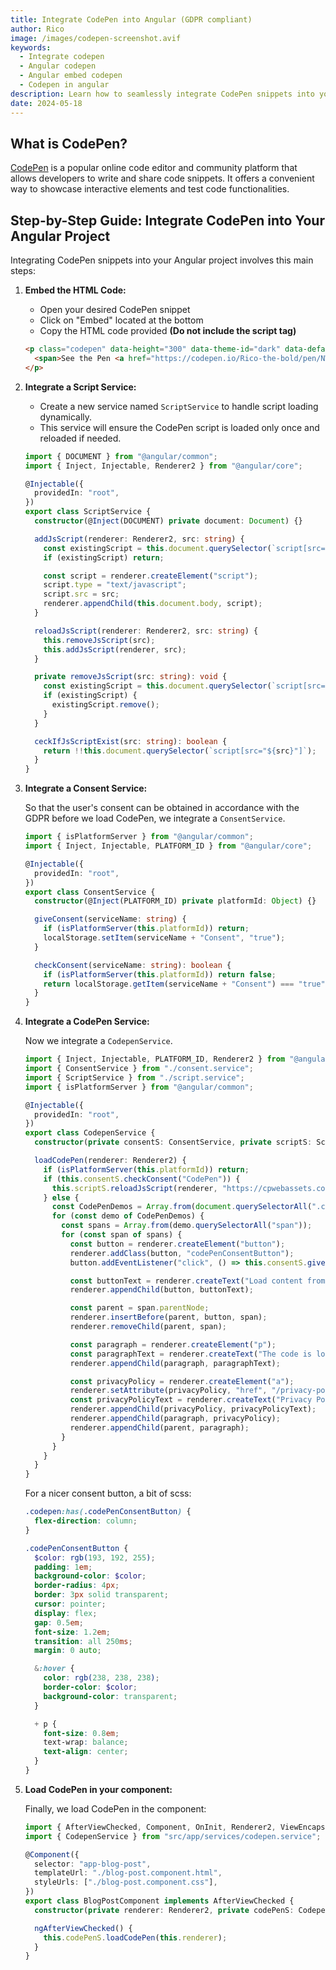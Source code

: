 ```yaml
---
title: Integrate CodePen into Angular (GDPR compliant)
author: Rico
image: /images/codepen-screenshot.avif
keywords:
  - Integrate codepen
  - Angular codepen
  - Angular embed codepen
  - Codepen in angular
description: Learn how to seamlessly integrate CodePen snippets into your Angular project with this step-by-step guide.
date: 2024-05-18
---
```


## What is CodePen?

[CodePen](https://codepen.io/) is a popular online code editor and community platform that allows developers to write and share code snippets. It offers a convenient way to showcase interactive elements and test code functionalities.

## Step-by-Step Guide: Integrate CodePen into Your Angular Project

Integrating CodePen snippets into your Angular project involves this main steps:

1. **Embed the HTML Code:**

   - Open your desired CodePen snippet
   - Click on "Embed" located at the bottom
   - Copy the HTML code provided **(Do not include the script tag)**

   ```html
   <p class="codepen" data-height="300" data-theme-id="dark" data-default-tab="result" data-slug-hash="NWOQYqz" data-editable="true" data-user="Rico-the-bold" style="height: 300px; box-sizing: border-box; display: flex; align-items: center; justify-content: center; border: 2px solid; margin: 1em 0; padding: 1em;">
     <span>See the Pen <a href="https://codepen.io/Rico-the-bold/pen/NWOQYqz"> Material Buttons</a> by Rico (<a href="https://codepen.io/Rico-the-bold">@Rico-the-bold</a>) on <a href="https://codepen.io">CodePen</a>.</span>
   </p>
   ```

2. **Integrate a Script Service:**

   - Create a new service named `ScriptService` to handle script loading dynamically.
   - This service will ensure the CodePen script is loaded only once and reloaded if needed.

   ```typescript
   import { DOCUMENT } from "@angular/common";
   import { Inject, Injectable, Renderer2 } from "@angular/core";

   @Injectable({
     providedIn: "root",
   })
   export class ScriptService {
     constructor(@Inject(DOCUMENT) private document: Document) {}

     addJsScript(renderer: Renderer2, src: string) {
       const existingScript = this.document.querySelector(`script[src="${src}"]`);
       if (existingScript) return;

       const script = renderer.createElement("script");
       script.type = "text/javascript";
       script.src = src;
       renderer.appendChild(this.document.body, script);
     }

     reloadJsScript(renderer: Renderer2, src: string) {
       this.removeJsScript(src);
       this.addJsScript(renderer, src);
     }

     private removeJsScript(src: string): void {
       const existingScript = this.document.querySelector(`script[src="${src}"]`);
       if (existingScript) {
         existingScript.remove();
       }
     }

     ceckIfJsScriptExist(src: string): boolean {
       return !!this.document.querySelector(`script[src="${src}"]`);
     }
   }
   ```

3. **Integrate a Consent Service:**

   So that the user's consent can be obtained in accordance with the GDPR before we load CodePen, we integrate a `ConsentService`.

   ```typescript
   import { isPlatformServer } from "@angular/common";
   import { Inject, Injectable, PLATFORM_ID } from "@angular/core";

   @Injectable({
     providedIn: "root",
   })
   export class ConsentService {
     constructor(@Inject(PLATFORM_ID) private platformId: Object) {}

     giveConsent(serviceName: string) {
       if (isPlatformServer(this.platformId)) return;
       localStorage.setItem(serviceName + "Consent", "true");
     }

     checkConsent(serviceName: string): boolean {
       if (isPlatformServer(this.platformId)) return false;
       return localStorage.getItem(serviceName + "Consent") === "true";
     }
   }
   ```

4. **Integrate a CodePen Service:**

   Now we integrate a `CodepenService`.

   ```typescript
   import { Inject, Injectable, PLATFORM_ID, Renderer2 } from "@angular/core";
   import { ConsentService } from "./consent.service";
   import { ScriptService } from "./script.service";
   import { isPlatformServer } from "@angular/common";

   @Injectable({
     providedIn: "root",
   })
   export class CodepenService {
     constructor(private consentS: ConsentService, private scriptS: ScriptService, @Inject(PLATFORM_ID) private platformId: Object) {}

     loadCodePen(renderer: Renderer2) {
       if (isPlatformServer(this.platformId)) return;
       if (this.consentS.checkConsent("CodePen")) {
         this.scriptS.reloadJsScript(renderer, "https://cpwebassets.codepen.io//embed/ei.js");
       } else {
         const CodePenDemos = Array.from(document.querySelectorAll(".codepen"));
         for (const demo of CodePenDemos) {
           const spans = Array.from(demo.querySelectorAll("span"));
           for (const span of spans) {
             const button = renderer.createElement("button");
             renderer.addClass(button, "codePenConsentButton");
             button.addEventListener("click", () => this.consentS.giveConsent("CodePen"));

             const buttonText = renderer.createText("Load content from CodePen");
             renderer.appendChild(button, buttonText);

             const parent = span.parentNode;
             renderer.insertBefore(parent, button, span);
             renderer.removeChild(parent, span);

             const paragraph = renderer.createElement("p");
             const paragraphText = renderer.createText("The code is loaded by the third-party provider CodePen. For more details see ");
             renderer.appendChild(paragraph, paragraphText);

             const privacyPolicy = renderer.createElement("a");
             renderer.setAttribute(privacyPolicy, "href", "/privacy-policy");
             const privacyPolicyText = renderer.createText("Privacy Policy");
             renderer.appendChild(privacyPolicy, privacyPolicyText);
             renderer.appendChild(paragraph, privacyPolicy);
             renderer.appendChild(parent, paragraph);
           }
         }
       }
     }
   }
   ```

   For a nicer consent button, a bit of scss:

   ```scss
   .codepen:has(.codePenConsentButton) {
     flex-direction: column;
   }

   .codePenConsentButton {
     $color: rgb(193, 192, 255);
     padding: 1em;
     background-color: $color;
     border-radius: 4px;
     border: 3px solid transparent;
     cursor: pointer;
     display: flex;
     gap: 0.5em;
     font-size: 1.2em;
     transition: all 250ms;
     margin: 0 auto;

     &:hover {
       color: rgb(238, 238, 238);
       border-color: $color;
       background-color: transparent;
     }

     + p {
       font-size: 0.8em;
       text-wrap: balance;
       text-align: center;
     }
   }
   ```

5. **Load CodePen in your component:**

   Finally, we load CodePen in the component:

   ```typescript
   import { AfterViewChecked, Component, OnInit, Renderer2, ViewEncapsulation } from "@angular/core";
   import { CodepenService } from "src/app/services/codepen.service";

   @Component({
     selector: "app-blog-post",
     templateUrl: "./blog-post.component.html",
     styleUrls: ["./blog-post.component.css"],
   })
   export class BlogPostComponent implements AfterViewChecked {
     constructor(private renderer: Renderer2, private codePenS: CodepenService) {}

     ngAfterViewChecked() {
       this.codePenS.loadCodePen(this.renderer);
     }
   }
   ```
